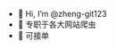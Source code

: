 - 👋 Hi, I’m @zheng-git123
- 🌱 专职于各大网站爬虫
- 💞️ 可接单

<!---
zheng-git123/zheng-git123 is a ✨ special ✨ repository because its `README.md` (this file) appears on your GitHub profile.
You can click the Preview link to take a look at your changes.
--->

